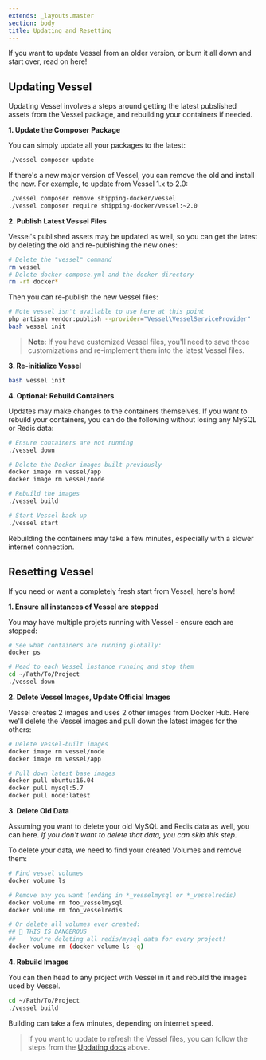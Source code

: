 ```yaml
---
extends: _layouts.master
section: body
title: Updating and Resetting
---
```


<p class="intro">If you want to update Vessel from an older version, or burn it all down and start over, read on here!</p>

<a name="updating" id="updating"></a>
## Updating Vessel

Updating Vessel involves a steps around getting the latest pubslished assets from the Vessel package, and rebuilding your containers if needed.

**1. Update the Composer Package**

You can simply update all your packages to the latest:

```bash
./vessel composer update
```

If there's a new major version of Vessel, you can remove the old and install the new. For example, to update from Vessel 1.x to 2.0:

```bash
./vessel composer remove shipping-docker/vessel
./vessel composer require shipping-docker/vessel:~2.0
```

**2. Publish Latest Vessel Files**

Vessel's published assets may be updated as well, so you can get the latest by deleting the old and re-publishing the new ones:

```bash
# Delete the "vessel" command
rm vessel
# Delete docker-compose.yml and the docker directory
rm -rf docker*
```

Then you can re-publish the new Vessel files:

```bash
# Note vessel isn't available to use here at this point
php artisan vendor:publish --provider="Vessel\VesselServiceProvider"
bash vessel init
```

> **Note**: If you have customized Vessel files, you'll need to save those customizations and re-implement them into the latest Vessel files.

**3. Re-initialize Vessel**

```bash
bash vessel init
```

**4. Optional: Rebuild Containers**

Updates may make changes to the containers themselves. If you want to rebuild your containers, you can do the following without losing any MySQL or Redis data:

```bash
# Ensure containers are not running
./vessel down

# Delete the Docker images built previously
docker image rm vessel/app
docker image rm vessel/node

# Rebuild the images
./vessel build

# Start Vessel back up
./vessel start
```

Rebuilding the containers may take a few minutes, especially with a slower internet connection.


<a name="resetting" id="resetting"></a>
## Resetting Vessel

If you need or want a completely fresh start from Vessel, here's how!

**1. Ensure all instances of Vessel are stopped**

You may have multiple projets running with Vessel - ensure each are stopped:

```bash
# See what containers are running globally:
docker ps

# Head to each Vessel instance running and stop them
cd ~/Path/To/Project
./vessel down
```

**2. Delete Vessel Images, Update Official Images**

Vessel creates 2 images and uses 2 other images from Docker Hub. Here we'll delete the Vessel images and pull down the latest images for the others:

```bash
# Delete Vessel-built images
docker image rm vessel/node
docker image rm vessel/app

# Pull down latest base images
docker pull ubuntu:16.04
docker pull mysql:5.7
docker pull node:latest
```

**3. Delete Old Data**

Assuming you want to delete your old MySQL and Redis data as well, you can here. *If you don't want to delete that data, you can skip this step.*

To delete your data, we need to find your created Volumes and remove them:

```bash
# Find vessel volumes
docker volume ls

# Remove any you want (ending in *_vesselmysql or *_vesselredis)
docker volume rm foo_vesselmysql
docker volume rm foo_vesselredis

# Or delete all volumes ever created:
## 🔴 THIS IS DANGEROUS
##    You're deleting all redis/mysql data for every project!
docker volume rm (docker volume ls -q)
```

**4. Rebuild Images**

You can then head to any project with Vessel in it and rebuild the images used by Vessel.

```bash
cd ~/Path/To/Project
./vessel build
```

Building can take a few minutes, depending on internet speed.

> If you want to update to refresh the Vessel files, you can follow the steps from the [Updating docs](#updating) above.



